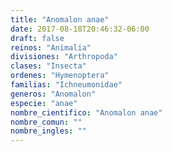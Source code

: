 ```yaml
---
title: "Anomalon anae"
date: 2017-08-18T20:46:32-06:00
draft: false
reinos: "Animalia"
divisiones: "Arthropoda"
clases: "Insecta"
ordenes: "Hymenoptera"
familias: "Ichneumonidae"
generos: "Anomalon"
especie: "anae"
nombre_cientifico: "Anomalon anae"
nombre_comun: ""
nombre_ingles: ""
---
```

